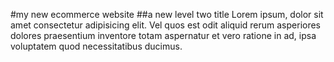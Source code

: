 #my new ecommerce website
##a new level two title
Lorem ipsum, dolor sit amet consectetur adipisicing elit. Vel quos est odit aliquid rerum asperiores dolores praesentium inventore totam aspernatur et vero ratione in ad, ipsa voluptatem quod necessitatibus ducimus.
